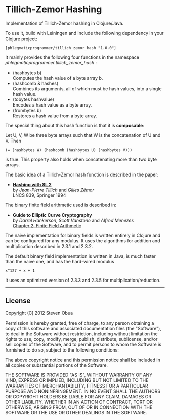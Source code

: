 # Tillich-Zemor Hashing

Implementation of Tillich-Zemor hashing in Clojure/Java.

To use it, build with Leiningen and include the following dependency in your Clojure project:

    [phlegmaticprogrammer/tillich_zemor_hash "1.0.0"]

It mainly provides the following four functions in the namespace *phlegmaticprogrammer.tillich_zemor_hash* :

- (hashbytes b)  
  Computes the hash value of a byte array b.
- (hashcomb & hashes)  
  Combines its arguments, all of which must be hash values, into a single hash value.
- (tobytes hashvalue)  
  Encodes a hash value as a byte array.
- (frombytes b)  
  Restores a hash value from a byte array.

The special thing about this hash function is that it is __composable__: 

Let U, V, W be three byte arrays such that W is the concatenation of U and V. Then 

    (= (hashbytes W) (hashcomb (hashbytes U) (hashbytes V)))

is true. This property also holds when concatenating more than two byte arrays. 

The basic idea of a Tillich-Zemor hash function is described in the paper:

- [**Hashing with SL 2**](http://dx.doi.org/10.1007/3-540-48658-5_5)    
  by _Jean-Pierre Tillich_ and _Gilles Zémor_   
  LNCS 839, Springer 1994  

The binary finite field arithmetic used is described in:

- **Guide to Elliptic Curve Cryptography**  
  by _Darrel Hankerson_, _Scott Vanstone_ and _Alfred Menezes_  
  [Chapter 2: Finite Field Arithmetic](http://www.springerlink.com/content/r51746598h0243u7/)  

The naive implementation for binary fields is written entirely in Clojure
and can be configured for any modulus. It uses the algorithms for addition 
and multiplication described in 2.3.1 and 2.3.2.

The default binary field implementation is written in Java, is much faster than the naive one,
and has the hard-wired modulus

    x^127 + x + 1

It uses an optimized version of 2.3.3 and 2.3.5 for multiplication/reduction.

---
## License

Copyright (C) 2012 Steven Obua

Permission is hereby granted, free of charge, to any person obtaining a copy of this software and associated documentation files (the "Software"), to deal in the Software without restriction, including without limitation the rights to use, copy, modify, merge, publish, distribute, sublicense, and/or sell copies of the Software, and to permit persons to whom the Software is furnished to do so, subject to the following conditions:

The above copyright notice and this permission notice shall be included in all copies or substantial portions of the Software.

THE SOFTWARE IS PROVIDED "AS IS", WITHOUT WARRANTY OF ANY KIND, EXPRESS OR IMPLIED, INCLUDING BUT NOT LIMITED TO THE WARRANTIES OF MERCHANTABILITY, FITNESS FOR A PARTICULAR PURPOSE AND NONINFRINGEMENT. IN NO EVENT SHALL THE AUTHORS OR COPYRIGHT HOLDERS BE LIABLE FOR ANY CLAIM, DAMAGES OR OTHER LIABILITY, WHETHER IN AN ACTION OF CONTRACT, TORT OR OTHERWISE, ARISING FROM, OUT OF OR IN CONNECTION WITH THE SOFTWARE OR THE USE OR OTHER DEALINGS IN THE SOFTWARE.

  


